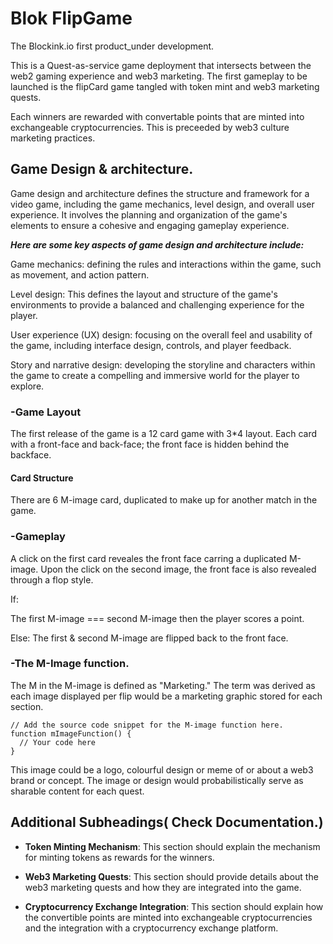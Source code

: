 # Blok FlipGame

The Blockink.io first product_under development.

This is a Quest-as-service game deployment that intersects between the web2 gaming experience and web3 marketing.
The first gameplay to be launched is the flipCard game tangled with token mint and web3 marketing quests.

Each winners are rewarded with convertable points that are minted into exchangeable cryptocurrencies. This is preceeded by web3 culture marketing practices.

## Game Design & architecture.

Game design and architecture defines the structure and framework for a video game, including the game mechanics, level design, and overall user experience. It involves the planning and organization of the game's elements to ensure a cohesive and engaging gameplay experience.

***Here are some key aspects of game design and architecture include:***

Game mechanics: defining the rules and interactions within the game, such as movement, and action pattern.

Level design: This defines the layout and structure of the game's environments to provide a balanced and challenging experience for the player.

User experience (UX) design: focusing on the overall feel and usability of the game, including interface design, controls, and player feedback.

Story and narrative design: developing the storyline and characters within the game to create a compelling and immersive world for the player to explore.

### -Game Layout

The first release of the game is a 12 card game with 3*4 layout.
Each card with a front-face and back-face; the front face is hidden behind the backface.

#### Card Structure

There are 6 M-image card, duplicated to make up for another match in the game. 


### -Gameplay
A click on the first card reveales the front face carring a duplicated M-image. Upon the click on the second image, the front face is also revealed through a flop style.

If:

The first M-image === second M-image then the player scores a point.

Else: The first &  second M-image are flipped back to the front face.


### -The M-Image function.

The M in the M-image is defined as "Marketing." The term was derived as each image displayed per flip would be a marketing graphic stored for each section.

```
// Add the source code snippet for the M-image function here.
function mImageFunction() {
  // Your code here
}
```

This image could be a logo, colourful design or meme of or about a web3 brand or concept. The image or design would probabilistically serve as sharable content for each quest.


## Additional Subheadings( Check Documentation.)
- **Token Minting Mechanism**: This section should explain the mechanism for minting tokens as rewards for the winners.

- **Web3 Marketing Quests**: This section should provide details about the web3 marketing quests and how they are integrated into the game.

- **Cryptocurrency Exchange Integration**: This section should explain how the convertible points are minted into exchangeable cryptocurrencies and the integration with a cryptocurrency exchange platform.